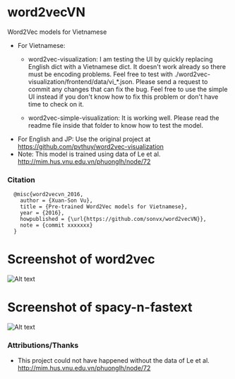 # word2vecVN
Word2Vec models for Vietnamese
- For Vietnamese:
	+ word2vec-visualization: I am testing the UI by quickly replacing English dict with a Vietnamese dict. It doesn't work already so there must be encoding problems. Feel free to test with ./word2vec-visualization/frontend/data/vi_*.json. Please send a request to commit any changes that can fix the bug. Feel free to use the simple UI instead if you don't know how to fix this problem or don't have time to check on it.

	+ word2vec-simple-visualization: It is working well. Please read the readme file inside that folder to know how to test the model.
- For English and JP: Use the original project at https://github.com/pvthuy/word2vec-visualization
- Note: This model is trained using data of Le et al. http://mim.hus.vnu.edu.vn/phuonglh/node/72

### Citation
```
  @misc{word2vecvn_2016,
    author = {Xuan-Son Vu},
    title = {Pre-trained Word2Vec models for Vietnamese},
    year = {2016},
    howpublished = {\url{https://github.com/sonvx/word2vecVN}},
    note = {commit xxxxxxx}
  }
```

# Screenshot of word2vec
![Alt text](https://raw.githubusercontent.com/sonvx/word2vecVN/master/word2vec-simple-visualization/images/w2v_vn.png "Screenshot example of one given input")
# Screenshot of spacy-n-fastext
![Alt text](https://raw.githubusercontent.com/sonvx/word2vecVN/master/images/spacy_example.png "Screenshot example of spacy and fastext")
      

### Attributions/Thanks
- This project could not have happened without the data of Le et al. http://mim.hus.vnu.edu.vn/phuonglh/node/72
